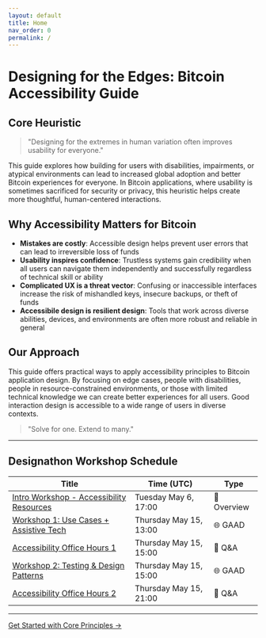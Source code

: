 ```yaml
---
layout: default
title: Home
nav_order: 0
permalink: /
---
```


# Designing for the Edges: Bitcoin Accessibility Guide

## Core Heuristic

> "Designing for the extremes in human variation often improves usability for everyone."

This guide explores how building for users with disabilities, impairments, or atypical environments can lead to increased global adoption and better Bitcoin experiences for everyone. In Bitcoin applications, where usability is sometimes sacrificed for security or privacy, this heuristic helps create more thoughtful, human-centered interactions.

## Why Accessibility Matters for Bitcoin

- **Mistakes are costly**: Accessible design helps prevent user errors that can lead to irreversible loss of funds
- **Usability inspires confidence**: Trustless systems gain credibility when all users can navigate them independently and successfully regardless of technical skill or ability
- **Complicated UX is a threat vector**: Confusing or inaccessible interfaces increase the risk of mishandled keys, insecure backups, or theft of funds
- **Accessibile design is resilient design**: Tools that work across diverse abilities, devices, and environments are often more robust and reliable in general

## Our Approach

This guide offers practical ways to apply accessibility principles to Bitcoin application design. By focusing on edge cases, people with disabilities, people in resource-constrained environments, or those with limited technical knowledge we can create better experiences for all users. Good interaction design is accessible to a wide range of users in diverse contexts.

> "Solve for one. Extend to many."

---

## Designathon Workshop Schedule

<table>
    <thead>
        <tr>
            <th><strong>Title</strong></th>
            <th><strong>Time (UTC)</strong></th>
            <th><strong>Type</strong></th>
        </tr>
    </thead>
    <tbody>
        <tr>
            <td><a href="https://github.com/BitcoinDesign/Meta/issues/780">Intro Workshop - Accessibility Resources</a></td>
            <td>Tuesday May 6, 17:00</td>
            <td><span aria-hidden="true">🧠</span> Overview</td>
        </tr>
        <tr>
            <td><a href="https://github.com/BitcoinDesign/Meta/issues/788">Workshop 1: Use Cases + Assistive Tech</a></td>
            <td>Thursday May 15, 13:00</td>
            <td><span aria-hidden="true">🌐</span> GAAD</td>
        </tr>
        <tr>
            <td><a href="https://github.com/BitcoinDesign/Meta/issues/789">Accessibility Office Hours 1</a></td>
            <td>Thursday May 15, 15:00</td>
            <td><span aria-hidden="true">💬</span> Q&A</td>
        </tr>
        <tr>
            <td><a href="https://github.com/BitcoinDesign/Meta/issues/790">Workshop 2: Testing & Design Patterns</a></td>
            <td>Thursday May 15, 15:00</td>
            <td><span aria-hidden="true">🌐</span> GAAD</td>
        </tr>
        <tr>
            <td><a href="https://github.com/BitcoinDesign/Meta/issues/791">Accessibility Office Hours 2</a></td>
            <td>Thursday May 15, 21:00</td>
            <td><span aria-hidden="true">💬</span> Q&A</td>
        </tr>
    </tbody>
</table>

---

[Get Started with Core Principles →](principles.html)

